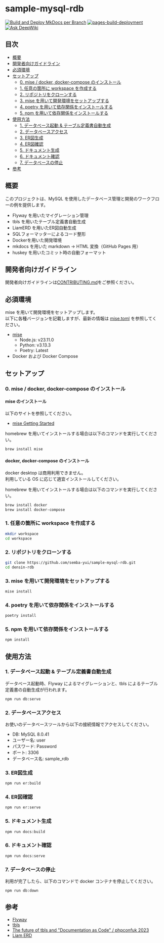 # sample-mysql-rdb

[![Build and Deploy MkDocs per Branch](https://github.com/semba-yui/sample-mysql-rdb/actions/workflows/build-and-deploy.yml/badge.svg)](https://github.com/semba-yui/sample-mysql-rdb/actions/workflows/build-and-deploy.yml)
[![pages-build-deployment](https://github.com/semba-yui/sample-mysql-rdb/actions/workflows/pages/pages-build-deployment/badge.svg?branch=gh-pages)](https://github.com/semba-yui/sample-mysql-rdb/actions/workflows/pages/pages-build-deployment)
[![Ask DeepWiki](https://deepwiki.com/badge.svg)](https://deepwiki.com/semba-yui/sample-mysql-rdb)

## 目次

- [概要](#概要)
- [開発者向けガイドライン](#開発者向けガイドライン)
- [必須環境](#必須環境)
- [セットアップ](#セットアップ)
  - [0. mise / docker, docker-compose のインストール](#0-mise--docker-docker-compose-のインストール)
  - [1. 任意の箇所に workspace を作成する](#1-任意の箇所に-workspace-を作成する)
  - [2. リポジトリをクローンする](#2-リポジトリをクローンする)
  - [3. mise を用いて開発環境をセットアップする](#3-mise-を用いて開発環境をセットアップする)
  - [4. poetry を用いて依存関係をインストールする](#4-poetry-を用いて依存関係をインストールする)
  - [5. npm を用いて依存関係をインストールする](#5-npm-を用いて依存関係をインストールする)
- [使用方法](#使用方法)
  - [1. データベース起動 & テーブル定義書自動生成](#1-データベース起動--テーブル定義書自動生成)
  - [2. データベースアクセス](#2-データベースアクセス)
  - [3. ER図生成](#3-er図生成)
  - [4. ER図確認](#4-er図確認)
  - [5. ドキュメント生成](#5-ドキュメント生成)
  - [6. ドキュメント確認](#6-ドキュメント確認)
  - [7. データベースの停止](#7-データベースの停止)
- [参考](#参考)

## 概要

このプロジェクトは、MySQL を使用したデータベース管理と開発のワークフローの例を提供します。

- Flyway を用いたマイグレーション管理
- tbls を用いたテーブル定義書自動生成
- LiamERD を用いたER図自動生成
- SQLフォーマッターによるコード整形
- Dockerを用いた開発環境
- mkdocs を用いた markdown → HTML 変換（GitHub Pages 用）
- huskey を用いたコミット時の自動フォーマット

## 開発者向けガイドライン

開発者向けガイドラインは[CONTRIBUTING.md](CONTRIBUTING.md)をご参照ください。

## 必須環境

mise を用いて開発環境をセットアップします。\
以下に各種バージョンを記載しますが、最新の情報は [mise.toml](./mise.toml) を参照してください。

- [mise](https://mise.jdx.dev/)
  - Node.js: v23.11.0
  - Python: v3.13.3
  - Poetry: Latest
- Docker および Docker Compose

## セットアップ

### 0. mise / docker, docker-compose のインストール

#### mise のインストール

以下のサイトを参照してください。

- [mise Getting Started](https://mise.jdx.dev/getting-started.html)

homebrew を用いてインストールする場合は以下のコマンドを実行してください。

```bash
brew install mise
```

#### docker, docker-compose のインストール

docker desktop は商用利用できません。\
利用している OS に応じて適宜インストールしてください。

homebrew を用いてインストールする場合は以下のコマンドを実行してください。

```bash
brew install docker
brew install docker-compose
```

### 1. 任意の箇所に workspace を作成する

```bash
mkdir workspace
cd workspace
```

### 2. リポジトリをクローンする

```bash
git clone https://github.com/semba-yui/sample-mysql-rdb.git
cd densin-rdb
```

### 3. mise を用いて開発環境をセットアップする

```bash
mise install
```

### 4. poetry を用いて依存関係をインストールする

```bash
poetry install
```

### 5. npm を用いて依存関係をインストールする

```bash
npm install
```

## 使用方法

### 1. データベース起動 & テーブル定義書自動生成

データベース起動時、Flyway によるマイグレーションと、tbls によるテーブル定義書の自動生成が行われます。

```bash
npm run db:serve
```

### 2. データベースアクセス

お使いのデータベースツールから以下の接続情報でアクセスしてください。

- DB: MySQL 8.0.41
- ユーザー名: user
- パスワード: Password
- ポート: 3306
- データベース名: sample\_rdb

### 3. ER図生成

```bash
npm run er:build
```

### 4. ER図確認

```bash
npm run er:serve
```

### 5. ドキュメント生成

```bash
npm run docs:build
```

### 6. ドキュメント確認

```bash
npm run docs:serve
```

### 7. データベースの停止

利用が完了したら、以下のコマンドで docker コンテナを停止してください。

```bash
npm run db:down
```

## 参考

- [Flyway](https://flywaydb.org/)
- [tbls](https://github.com/k1LoW/tbls)
- [The future of tbls and "Documentation as Code" / phpconfuk 2023](https://speakerdeck.com/k1low/phpconfuk-2023)
- [Liam ERD](https://liambx.com/)
